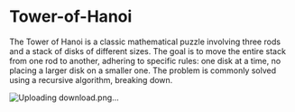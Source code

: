 # Tower-of-Hanoi
The Tower of Hanoi is a classic mathematical puzzle involving three rods and a stack of disks of different sizes. The goal is to move the entire stack from one rod to another, adhering to specific rules: one disk at a time, no placing a larger disk on a smaller one. The problem is commonly solved using a recursive algorithm, breaking down.

![Uploading download.png…]()
